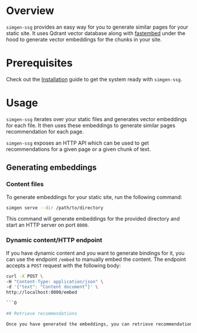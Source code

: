 # Overview

`simgen-ssg` provides an easy way for you to generate similar pages for your static site. It uses Qdrant vector database along with [fastembed](https://qdrant.github.io/fastembed/) under the hood to generate vector embeddings for the chunks in your site.

# Prerequisites

Check out the [Installation](installation.md) guide to get the system ready with `simgen-ssg`.

# Usage

`simgen-ssg` iterates over your static files and generates vector embeddings for each file. It then uses these embeddings to generate similar pages recommendation for each page.

`simgen-ssg` exposes an HTTP API which can be used to get recommendations for a given page or a given chunk of text.

## Generating embeddings

### Content files

To generate embeddings for your static site, run the following command:

```bash
simgen serve --dir /path/to/directory
```

This command will generate embeddings for the provided directory and start an HTTP server on port `8000`.

### Dynamic content/HTTP endpoint

If you have dynamic content and you want to generate bindings for it, you can use the endpoint `/embed` to manually embed the content. The endpoint accepts a `POST` request with the following body:

```bash
curl -X POST \
-H "Content-Type: application/json" \
-d '{"text": "Content document"}' \
http://localhost:8000/embed

```O

## Retrieve recommendations

Once you have generated the embeddings, you can retrieve recommendations for a given page using the endpoint `/recommend`. The endpoint accepts a `GET` request with the following body
